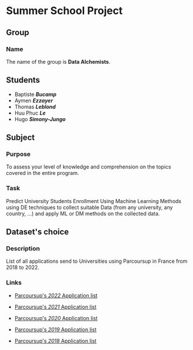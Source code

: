 # Summer School Project

## Group 
### Name
The name of the group is **Data Alchemists**.

## Students 
- Baptiste ***Bucamp***
- Aymen ***Ezzayer***
- Thomas ***Leblond***
- Huu Phuc ***Le***
- Hugo ***Simony-Jungo***

## Subject
### Purpose
To assess your level of knowledge and comprehension on the topics covered in the entire program.

### Task
Predict University Students Enrollment Using Machine Learning Methods using DE techniques to collect suitable Data (from any university, any country, ...) and apply ML or DM methods on the collected data.

## Dataset's choice
### Description
List of all applications send to Universities using Parcoursup in France from 2018 to 2022.
 
### Links
- [Parcoursup's *2022* Application list](https://www.data.gouv.fr/fr/datasets/parcoursup-2022-voeux-de-poursuite-detudes-et-de-reorientation-dans-lenseignement-superieur-et-reponses-des-etablissements/)

- [Parcoursup's *2021* Application list](https://www.data.gouv.fr/fr/datasets/parcoursup-2021-voeux-de-poursuite-detudes-et-de-reorientation-dans-lenseignement-superieur-et-reponses-des-etablissements-3/)

- [Parcoursup's *2020* Application list](https://www.data.gouv.fr/fr/datasets/parcoursup-2020-voeux-de-poursuite-detudes-et-de-reorientation-dans-lenseignement-superieur-et-reponses-des-etablissements/)

- [Parcoursup's *2019* Application list](https://www.data.gouv.fr/fr/datasets/parcoursup-2019-voeux-de-poursuite-detudes-et-de-reorientation-dans-lenseignement-superieur-et-reponses-des-etablissements-2/)

- [Parcoursup's *2018* Application list](https://www.data.gouv.fr/fr/datasets/parcoursup-2018-voeux-de-poursuite-detudes-et-de-reorientation-dans-lenseignement-superieur-et-reponses-des-etablissements/)
